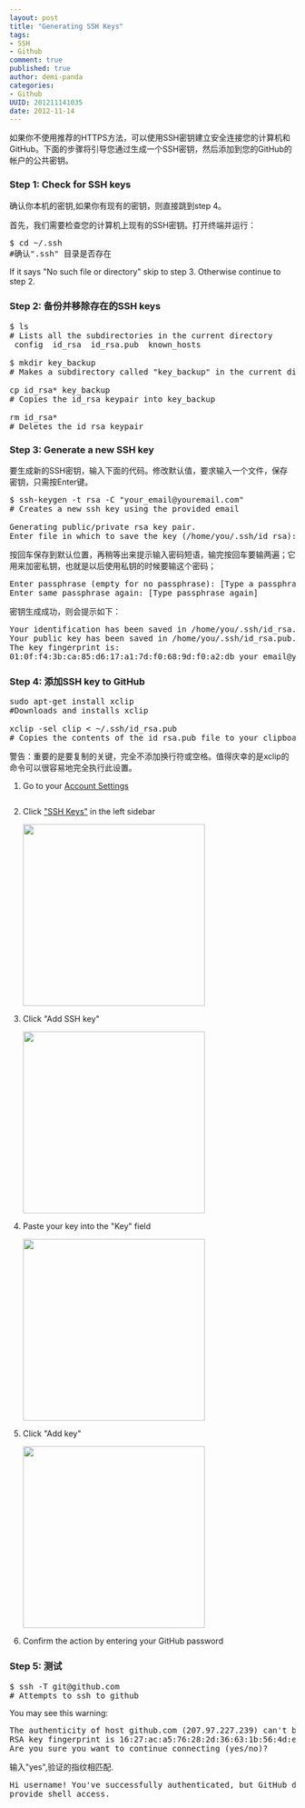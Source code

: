 ```yaml
---
layout: post
title: "Generating SSH Keys"
tags: 
- SSH
- Github
comment: true
published: true
author: demi-panda
categories:
- Github
UUID: 201211141035
date: 2012-11-14
---
```


如果你不使用推荐的HTTPS方法，可以使用SSH密钥建立安全连接您的计算机和GitHub。下面的步骤将引导您通过生成一个SSH密钥，然后添加到您的GitHub的帐户的公共密钥。

### Step 1: Check for SSH keys
确认你本机的密钥,如果你有现有的密钥，则直接跳到step 4。

首先，我们需要检查您的计算机上现有的SSH密钥。打开终端并运行：
<pre id="bash">
$ cd ~/.ssh
#确认".ssh" 目录是否存在
</pre>
If it says "No such file or directory" skip to step 3. Otherwise continue to step 2.

### Step 2: 备份并移除存在的SSH keys
<pre id="bash">
$ ls
# Lists all the subdirectories in the current directory
 config  id_rsa  id_rsa.pub  known_hosts

$ mkdir key_backup
# Makes a subdirectory called "key_backup" in the current directory

cp id_rsa* key_backup
# Copies the id_rsa keypair into key_backup

rm id_rsa*
# Deletes the id_rsa keypair
</pre>

### Step 3: Generate a new SSH key
要生成新的SSH密钥，输入下面的代码。修改默认值，要求输入一个文件，保存密钥，只需按Enter键。
<pre id="bash">
$ ssh-keygen -t rsa -C "your_email@youremail.com"
# Creates a new ssh key using the provided email

Generating public/private rsa key pair.
Enter file in which to save the key (/home/you/.ssh/id_rsa):
</pre>
按回车保存到默认位置，再稍等出来提示输入密码短语，输完按回车要输两遍；它用来加密私钥，也就是以后使用私钥的时候要输这个密码；
<pre id="bash">
Enter passphrase (empty for no passphrase): [Type a passphrase]
Enter same passphrase again: [Type passphrase again]
</pre>
密钥生成成功，则会提示如下：
<pre id="bash">
Your identification has been saved in /home/you/.ssh/id_rsa.
Your public key has been saved in /home/you/.ssh/id_rsa.pub.
The key fingerprint is:
01:0f:f4:3b:ca:85:d6:17:a1:7d:f0:68:9d:f0:a2:db your_email@youremail.com
</pre>

### Step 4: 添加SSH key to GitHub
<pre id="bash">
sudo apt-get install xclip
#Downloads and installs xclip

xclip -sel clip < ~/.ssh/id_rsa.pub
# Copies the contents of the id_rsa.pub file to your clipboard
</pre>
警告：重要的是要复制的关键，完全不添加换行符或空格。值得庆幸的是xclip的命令可以很容易地完全执行此设置。

<ol>
<li>Go to your <a href="https://github.com/settings">Account Settings</a>
<p>
<img src="{{ site.baseurl }}/media/pub/userbar-account-settings.png"  alt="">
</p>
</li>
<li>Click <a href="https://github.com/settings/ssh">&quot;SSH Keys&quot;</a> in the left sidebar
<p><img src="{{ site.baseurl}}/media/pub/settings-sidebar-ssh-keys.png" width="320px" alt=""></p>
</li>
<li>Click &quot;Add SSH key&quot;
<p><img src="{{ site.baseurl}}/media/pub/ssh-add-ssh-key.png" width="320px" alt=""></p></li>
<li>Paste your key into the &quot;Key&quot; field
<p><img src="{{ site.baseurl }}/media/pub/ssh-key-paste.png" width="320px" alt=""></p></li>
<li>Click &quot;Add key&quot;
<p><img src="{{ site.baseurl }}/media/pub/ssh-add-key.png" width="320px" alt=""></p></li>
<li>Confirm the action by entering your GitHub password</li>
</ol>

### Step 5: 测试
<pre id="bash">
$ ssh -T git@github.com
# Attempts to ssh to github
</pre>

You may see this warning:
<pre id="bash">
The authenticity of host github.com (207.97.227.239) can't be established.
RSA key fingerprint is 16:27:ac:a5:76:28:2d:36:63:1b:56:4d:eb:df:a6:48.
Are you sure you want to continue connecting (yes/no)?
</pre>

输入"yes",验证的指纹相匹配.
<pre id="bash">
Hi username! You've successfully authenticated, but GitHub does not
provide shell access.
</pre>
